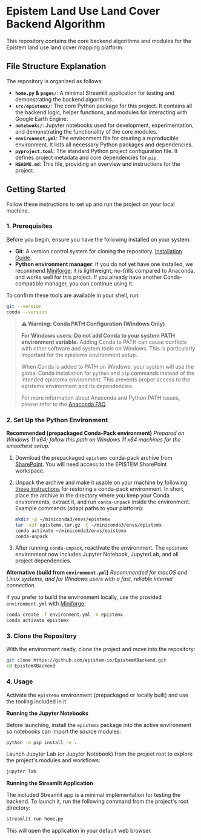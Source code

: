 # Epistem Land Use Land Cover Backend Algorithm

This repository contains the core backend algorithms and modules for the Epistem land use land cover mapping platform.

## File Structure Explanation

The repository is organized as follows:

- **`home.py` & `pages/`**: A minimal Streamlit application for testing and demonstrating the backend algorithms.
- **`src/epistemx/`**: The core Python package for this project. It contains all the backend logic, helper functions, and modules for interacting with Google Earth Engine.
- **`notebooks/`**: Jupyter notebooks used for development, experimentation, and demonstrating the functionality of the core modules.
- **`environment.yml`**: The environment file for creating a reproducible environment. It lists all necessary Python packages and dependencies.
- **`pyproject.toml`**: The standard Python project configuration file. It defines project metadata and core dependencies for `pip`.
- **`README.md`**: This file, providing an overview and instructions for the project.

## Getting Started

Follow these instructions to set up and run the project on your local machine.

### 1. Prerequisites

Before you begin, ensure you have the following installed on your system:

- **Git**: A version control system for cloning the repository. [Installation Guide](https://git-scm.com/book/en/v2/Getting-Started-Installing-Git).
- **Python environment manager**: If you do not yet have one installed, we recommend [Miniforge](https://github.com/conda-forge/miniforge); it is lightweight, no-frills compared to Anaconda, and works well for this project. If you already have another Conda-compatible manager, you can continue using it.

To confirm these tools are available in your shell, run:
```bash
git --version
conda --version
```

> **⚠️ Warning: Conda PATH Configuration (Windows Only)**
>
> **For Windows users: Do not add Conda to your system PATH environment variable.** Adding Conda to PATH can cause conflicts with other software and system tools on Windows. This is particularly important for the epistemx environment setup.
>
> When Conda is added to PATH on Windows, your system will use the global Conda installation for `python` and `pip` commands instead of the intended epistemx environment. This prevents proper access to the epistemx environment and its dependencies.
>
> For more information about Anaconda and Python PATH issues, please refer to the [Anaconda FAQ](https://docs.anaconda.com/anaconda/user-guide/faq/#should-i-add-anaconda-to-the-macos-or-linux-path).

### 2. Set Up the Python Environment

**Recommended (prepackaged Conda-Pack environment)**
_Prepared on Windows 11 x64; follow this path on Windows 11 x64 machines for the smoothest setup._

1. Download the prepackaged `epistemx` conda-pack archive from [SharePoint](https://icrafcifor.sharepoint.com/:u:/r/sites/EPISTEM/Shared%20Documents/EPISTEM%20Consortium/1%20Monitoring%20Technology/Prototyping/python_environment/epistemx.tar.gz?csf=1&web=1&e=eGbscP). You will need access to the EPISTEM SharePoint workspace.

2. Unpack the archive and make it usable on your machine by following [these instructions](https://gist.github.com/pmbaumgartner/2626ce24adb7f4030c0075d2b35dda32) for restoring a conda-pack environment. In short, place the archive in the directory where you keep your Conda environments, extract it, and run `conda-unpack` inside the environment. Example commands (adapt paths to your platform):

   ```bash
   mkdir -p ~/miniconda3/envs/epistemx
   tar -xzf epistemx.tar.gz -C ~/miniconda3/envs/epistemx
   conda activate ~/miniconda3/envs/epistemx
   conda-unpack
   ```

3. After running `conda-unpack`, reactivate the environment. The `epistemx` environment now includes Jupyter Notebook, JupyterLab, and all project dependencies.

**Alternative (build from `environment.yml`)**
_Recommended for macOS and Linux systems, and for Windows users with a fast, reliable internet connection._

If you prefer to build the environment locally, use the provided `environment.yml` with [Miniforge](https://github.com/conda-forge/miniforge):

```bash
conda create -f environment.yml -n epistemx
conda activate epistemx
```

### 3. Clone the Repository

With the environment ready, clone the project and move into the repository:

```bash
git clone https://github.com/epistem-io/EpistemXBackend.git
cd EpistemXBackend
```

### 4. Usage

Activate the `epistemx` environment (prepackaged or locally built) and use the tooling included in it.

**Running the Jupyter Notebooks**

Before launching, install the `epistemx` package into the active environment so notebooks can import the source modules:

```bash
python -m pip install -e .
```

Launch Jupyter Lab (or Jupyter Notebook) from the project root to explore the project's modules and workflows:

```bash
jupyter lab
```

**Running the Streamlit Application**

The included Streamlit app is a minimal implementation for testing the backend. To launch it, run the following command from the project's root directory:

```bash
streamlit run home.py
```

This will open the application in your default web browser.
